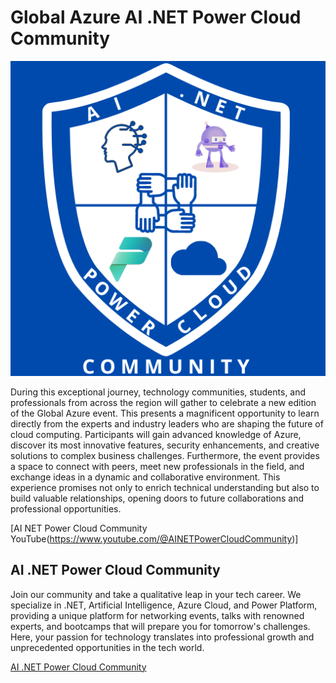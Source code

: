 # Global Azure AI .NET Power Cloud Community

![Global Azure AI .NET Power Cloud Community](AINetPowerCloud-Logo.png)

During this exceptional journey, technology communities, students, and professionals from across the region will gather to celebrate a new edition of the Global Azure event. This presents a magnificent opportunity to learn directly from the experts and industry leaders who are shaping the future of cloud computing. Participants will gain advanced knowledge of Azure, discover its most innovative features, security enhancements, and creative solutions to complex business challenges. Furthermore, the event provides a space to connect with peers, meet new professionals in the field, and exchange ideas in a dynamic and collaborative environment. This experience promises not only to enrich technical understanding but also to build valuable relationships, opening doors to future collaborations and professional opportunities.

[AI NET Power Cloud Community YouTube(https://www.youtube.com/@AINETPowerCloudCommunity)]

## AI .NET Power Cloud Community
Join our community and take a qualitative leap in your tech career. We specialize in .NET, Artificial Intelligence, Azure Cloud, and Power Platform, providing a unique platform for networking events, talks with renowned experts, and bootcamps that will prepare you for tomorrow's challenges. Here, your passion for technology translates into professional growth and unprecedented opportunities in the tech world.

[AI .NET Power Cloud Community]([http://virtualdevshow.com/](https://linktr.ee/ainetpowercloud))
